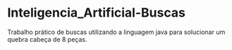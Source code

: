 # Inteligencia_Artificial-Buscas
Trabalho prático de buscas utilizando a linguagem java para solucionar um quebra cabeça de 8 peças.
